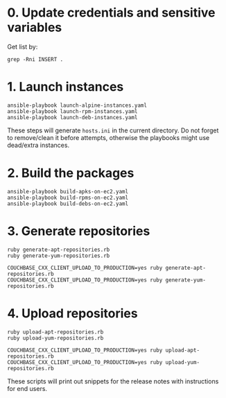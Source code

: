 # 0. Update credentials and sensitive variables

Get list by:

```
grep -Rni INSERT .
```

# 1. Launch instances

```
ansible-playbook launch-alpine-instances.yaml
ansible-playbook launch-rpm-instances.yaml
ansible-playbook launch-deb-instances.yaml
```

These steps will generate `hosts.ini` in the current directory. Do not forget
to remove/clean it before attempts, otherwise the playbooks might use
dead/extra instances.

# 2. Build the packages

```
ansible-playbook build-apks-on-ec2.yaml
ansible-playbook build-rpms-on-ec2.yaml
ansible-playbook build-debs-on-ec2.yaml
```

# 3. Generate repositories

```
ruby generate-apt-repositories.rb
ruby generate-yum-repositories.rb
```

```
COUCHBASE_CXX_CLIENT_UPLOAD_TO_PRODUCTION=yes ruby generate-apt-repositories.rb
COUCHBASE_CXX_CLIENT_UPLOAD_TO_PRODUCTION=yes ruby generate-yum-repositories.rb
```

# 4. Upload repositories

```
ruby upload-apt-repositories.rb
ruby upload-yum-repositories.rb
```

```
COUCHBASE_CXX_CLIENT_UPLOAD_TO_PRODUCTION=yes ruby upload-apt-repositories.rb
COUCHBASE_CXX_CLIENT_UPLOAD_TO_PRODUCTION=yes ruby upload-yum-repositories.rb
```

These scripts will print out snippets for the release notes with instructions for end users.
